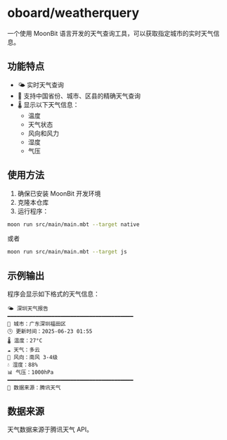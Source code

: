 # oboard/weatherquery

一个使用 MoonBit 语言开发的天气查询工具，可以获取指定城市的实时天气信息。

## 功能特点

- 🌤️ 实时天气查询
- 📍 支持中国省份、城市、区县的精确天气查询
- 🌡️ 显示以下天气信息：
  - 温度
  - 天气状态
  - 风向和风力
  - 湿度
  - 气压

## 使用方法

1. 确保已安装 MoonBit 开发环境
2. 克隆本仓库
3. 运行程序：
```bash
moon run src/main/main.mbt --target native
```
或者
```bash
moon run src/main/main.mbt --target js
```

## 示例输出

程序会显示如下格式的天气信息：

```
🌤️ 深圳天气报告
━━━━━━━━━━━━━━━━━━━━━━━━━━━━━━━━━━━━━━━━
📍 城市：广东深圳福田区
🕒 更新时间：2025-06-23 01:55
🌡️ 温度：27°C
☁️ 天气：多云
💨 风向：南风 3-4级
💧 湿度：88%
📊 气压：1000hPa
━━━━━━━━━━━━━━━━━━━━━━━━━━━━━━━━━━━━━━━━
📝 数据来源：腾讯天气
```

## 数据来源

天气数据来源于腾讯天气 API。
